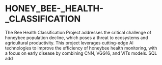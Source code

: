 # HONEY_BEE-_HEALTH-_CLASSIFICATION
 The Bee Health Classification Project addresses the critical challenge of honeybee population decline, which poses a threat to ecosystems and agricultural productivity. This project leverages cutting-edge AI technologies to improve the efficiency of honeybee health monitoring, with a focus on early disease by combining CNN, VGG16, and VITs models.
SQL add
